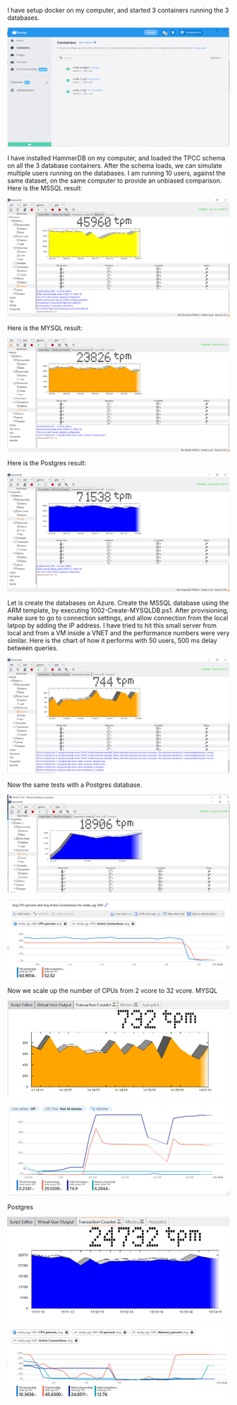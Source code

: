 I have setup docker on my computer, and started 3 containers running the 3 databases. 
<p align="center">
  <img src="Docker_Running_DB_Containers.PNG" title="Docker Containers">
</p>
I have installed HammerDB on my computer, and loaded the TPCC schema on all the 3 database containers. After the schema loads, we can simulate multiple users running on the databases. I am running 10 users, against the same dataset, on the same computer to provide an unbiased comparison. 
Here is the MSSQL result:
<p align="center">
  <img src="MSSQL_Docker_TPM.PNG" title="Docker Containers">
</p>
Here is the MYSQL result:
<p align="center">
  <img src="MYSQL_Docker_TPM.PNG" title="Docker Containers">
</p>
Here is the Postgres result:
<p align="center">
  <img src="Postgres_Docker_TPM.PNG" title="Docker Containers">
</p>
Let is create the databases on Azure. Create the MSSQL database using the ARM template, by executing 1002-Create-MYSQLDB.ps1. After provisioning, make sure to go to connection settings, and allow connection from the local latpop by adding the IP address. I have tried to hit this small server from local and from a VM inside a VNET and the performance numbers were very similar. Here is the chart of how it performs with 50 users, 500 ms delay between queries. 
<p align="center">
  <img src="MYSQL_Azure_DB_From_Local.PNG" title="Docker Containers">
</p>
Now the same tests with a Postgres database.
<p align="center">
  <img src="Postgres_Azure_DB_From_AzureVM.PNG" title="Docker Containers">
</p>
<p align="center">
  <img src="Postgres_Monitor_Graph_2vcpu.PNG" title="Docker Containers">
</p>

Now we scale up the number of CPUs from 2 vcore to 32 vcore.
MYSQL
<p align="center">
  <img src="MYSQL_Azure_DB_From_Local_32vcpu.PNG" title="Docker Containers">
</p>
<p align="center">
  <img src="MYSQL_Monitor_Graph_32vcpu.PNG" title="Docker Containers">
</p>
Postgres
<p align="center">
  <img src="Postgres_Azure_DB_From_Local_32vcore.PNG" title="Docker Containers">
</p>
<p align="center">
  <img src="Postgres_Monitor_Graph_32vcpu.PNG" title="Docker Containers">
</p>


